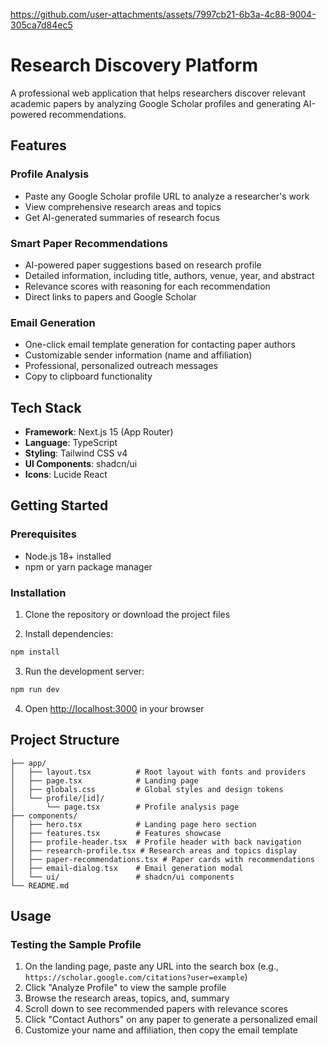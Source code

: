 
https://github.com/user-attachments/assets/7997cb21-6b3a-4c88-9004-305ca7d84ec5
# Research Discovery Platform 

A professional web application that helps researchers discover relevant academic papers by analyzing Google Scholar profiles and generating AI-powered recommendations.

## Features

### Profile Analysis
- Paste any Google Scholar profile URL to analyze a researcher's work
- View comprehensive research areas and topics
- Get AI-generated summaries of research focus

### Smart Paper Recommendations
- AI-powered paper suggestions based on research profile
- Detailed information, including title, authors, venue, year, and abstract
- Relevance scores with reasoning for each recommendation
- Direct links to papers and Google Scholar

### Email Generation
- One-click email template generation for contacting paper authors
- Customizable sender information (name and affiliation)
- Professional, personalized outreach messages
- Copy to clipboard functionality

## Tech Stack

- **Framework**: Next.js 15 (App Router)
- **Language**: TypeScript
- **Styling**: Tailwind CSS v4
- **UI Components**: shadcn/ui
- **Icons**: Lucide React

## Getting Started

### Prerequisites

- Node.js 18+ installed
- npm or yarn package manager

### Installation

1. Clone the repository or download the project files

2. Install dependencies:
```bash
npm install
```

3. Run the development server:
```bash
npm run dev
```

4. Open [http://localhost:3000](http://localhost:3000) in your browser

## Project Structure

```
├── app/
│   ├── layout.tsx          # Root layout with fonts and providers
│   ├── page.tsx            # Landing page
│   ├── globals.css         # Global styles and design tokens
│   └── profile/[id]/
│       └── page.tsx        # Profile analysis page
├── components/
│   ├── hero.tsx            # Landing page hero section
│   ├── features.tsx        # Features showcase
│   ├── profile-header.tsx  # Profile header with back navigation
│   ├── research-profile.tsx # Research areas and topics display
│   ├── paper-recommendations.tsx # Paper cards with recommendations
│   ├── email-dialog.tsx    # Email generation modal
│   └── ui/                 # shadcn/ui components
└── README.md
```

## Usage

### Testing the Sample Profile

1. On the landing page, paste any URL into the search box (e.g., `https://scholar.google.com/citations?user=example`)
2. Click "Analyze Profile" to view the sample profile
3. Browse the research areas, topics, and, summary
4. Scroll down to see recommended papers with relevance scores
5. Click "Contact Authors" on any paper to generate a personalized email
6. Customize your name and affiliation, then copy the email template
